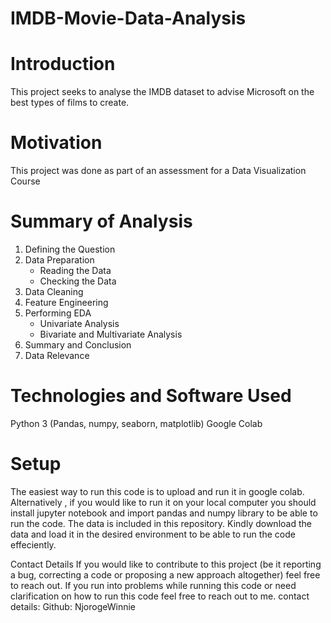 # IMDB-Movie-Data-Analysis

# Introduction
This project seeks to analyse the IMDB dataset to advise Microsoft on the best types of films to create.

# Motivation
This project was done as part of an assessment for a Data Visualization Course

# Summary of Analysis
1. Defining the Question
2. Data Preparation
    * Reading the Data
    * Checking the Data
3. Data Cleaning
4. Feature Engineering
5. Performing EDA
    * Univariate Analysis
    * Bivariate and Multivariate Analysis
6. Summary and Conclusion
7. Data Relevance

# Technologies and Software Used
Python 3 (Pandas, numpy, seaborn, matplotlib)
Google Colab

# Setup
The easiest way to run this code is to upload and run it in google colab. Alternatively , if you would like to run it on your local computer you should install jupyter notebook and import pandas and numpy library to be able to run the code. The data is included in this repository. Kindly download the data and load it in the desired environment to be able to run the code effeciently.

Contact Details
If you would like to contribute to this project (be it reporting a bug, correcting a code or proposing a new approach altogether) feel free to reach out. If you run into problems while running this code or need clarification on how to run this code feel free to reach out to me. contact details: Github: NjorogeWinnie
